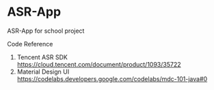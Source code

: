 # ASR-App
ASR-App for school project

Code Reference
1. Tencent ASR SDK https://cloud.tencent.com/document/product/1093/35722
2. Material Design UI https://codelabs.developers.google.com/codelabs/mdc-101-java#0
